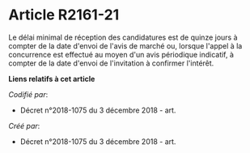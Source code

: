 # Article R2161-21

Le délai minimal de réception des candidatures est de quinze jours à compter de la date d'envoi de l'avis de marché ou,
lorsque l'appel à la concurrence est effectué au moyen d'un avis périodique indicatif, à compter de la date d'envoi de
l'invitation à confirmer l'intérêt.

**Liens relatifs à cet article**

_Codifié par_:

  - Décret n°2018-1075 du 3 décembre 2018 - art.

_Créé par_:

  - Décret n°2018-1075 du 3 décembre 2018 - art.
